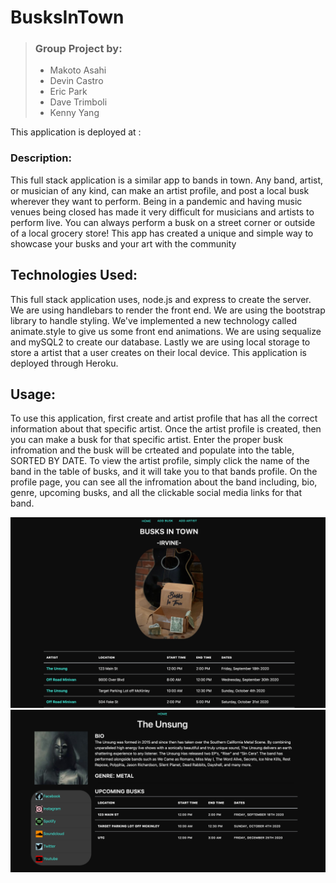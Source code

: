 # BusksInTown

>### Group Project by:
>* Makoto Asahi
>* Devin Castro
>* Eric Park
>* Dave Trimboli
>* Kenny Yang

This application is deployed at : 

### Description:
This full stack application is a similar app to bands in town.  Any band, artist, or musician of any kind, can make an artist profile, and post a local busk wherever they want to perform.  Being in a pandemic and having music venues being closed has made it very difficult for musicians and artists to perform live.  You can always perform a busk on a street corner or outside of a local grocery store!  This app has created a unique and simple way to showcase your busks and your art with the community

## Technologies Used:
This full stack application uses, node.js and express to create the server.  We are using handlebars to render the front end.  We are using the bootstrap library to handle styling. We've implemented a new technology called animate.style to give us some front end animations.  We are using sequalize and mySQL2 to create our database.  Lastly we are using local storage to store a artist that a user creates on their local device.  This application is deployed through Heroku.  

## Usage:
To use this application, first create and artist profile that has all the correct information about that specific artist.  Once the artist profile is created, then you can make a busk for that specific artist.  Enter the proper busk infromation and the busk will be crteated and populate into the table, SORTED BY DATE.  To view the artist profile, simply click the name of the band in the table of busks, and it will take you to that bands profile.  On the profile page, you can see all the infromation about the band including, bio, genre, upcoming busks, and all the clickable social media links for that band.

![Screenshot](./preview/ScreenShot2.png)
![Screenshot](./preview/ScreenShot1.png)
